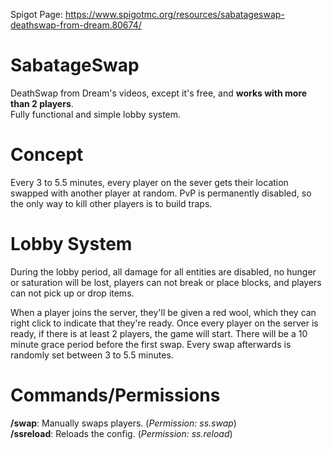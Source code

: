 Spigot Page: https://www.spigotmc.org/resources/sabatageswap-deathswap-from-dream.80674/
# SabatageSwap  
DeathSwap from Dream's videos, except it's free, and **works with more than 2 players**.  
Fully functional and simple lobby system.

# Concept
Every 3 to 5.5 minutes, every player on the sever gets their location swapped with another player at random. PvP is permanently disabled, so the only way to kill other players is to build traps.

# Lobby System
During the lobby period, all damage for all entities are disabled, no hunger or saturation will be lost, players can not break or place blocks, and players can not pick up or drop items.

When a player joins the server, they'll be given a red wool, which they can right click to indicate that they're ready. Once every player on the server is ready, if there is at least 2 players, the game will start. There will be a 10 minute grace period before the first swap. Every swap afterwards is randomly set between 3 to 5.5 minutes.

# Commands/Permissions
**/swap**: Manually swaps players. (*Permission: ss.swap*)\
**/ssreload**: Reloads the config. (*Permission: ss.reload*)
